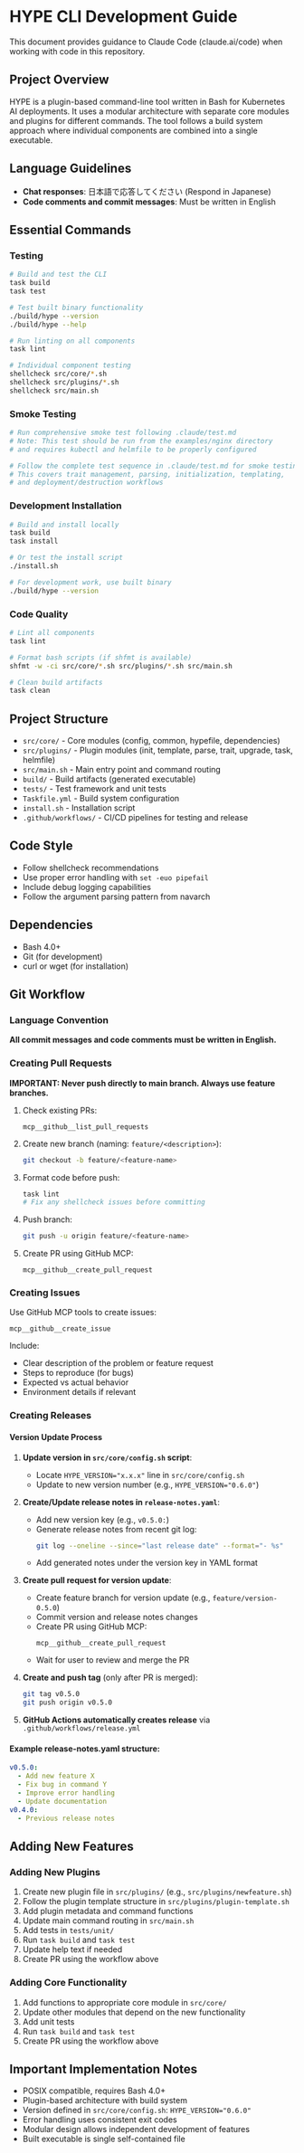 # HYPE CLI Development Guide

This document provides guidance to Claude Code (claude.ai/code) when working with code in this repository.

## Project Overview

HYPE is a plugin-based command-line tool written in Bash for Kubernetes AI deployments. It uses a modular architecture with separate core modules and plugins for different commands. The tool follows a build system approach where individual components are combined into a single executable.

## Language Guidelines
- **Chat responses**: 日本語で応答してください (Respond in Japanese)
- **Code comments and commit messages**: Must be written in English

## Essential Commands

### Testing
```bash
# Build and test the CLI
task build
task test

# Test built binary functionality
./build/hype --version
./build/hype --help

# Run linting on all components
task lint

# Individual component testing
shellcheck src/core/*.sh
shellcheck src/plugins/*.sh
shellcheck src/main.sh
```

### Smoke Testing
```bash
# Run comprehensive smoke test following .claude/test.md
# Note: This test should be run from the examples/nginx directory
# and requires kubectl and helmfile to be properly configured

# Follow the complete test sequence in .claude/test.md for smoke testing
# This covers trait management, parsing, initialization, templating,
# and deployment/destruction workflows
```

### Development Installation
```bash
# Build and install locally
task build
task install

# Or test the install script
./install.sh

# For development work, use built binary
./build/hype --version
```

### Code Quality
```bash
# Lint all components
task lint

# Format bash scripts (if shfmt is available)
shfmt -w -ci src/core/*.sh src/plugins/*.sh src/main.sh

# Clean build artifacts
task clean
```

## Project Structure

- `src/core/` - Core modules (config, common, hypefile, dependencies)
- `src/plugins/` - Plugin modules (init, template, parse, trait, upgrade, task, helmfile)
- `src/main.sh` - Main entry point and command routing
- `build/` - Build artifacts (generated executable)
- `tests/` - Test framework and unit tests
- `Taskfile.yml` - Build system configuration
- `install.sh` - Installation script
- `.github/workflows/` - CI/CD pipelines for testing and release

## Code Style

- Follow shellcheck recommendations
- Use proper error handling with `set -euo pipefail`
- Include debug logging capabilities
- Follow the argument parsing pattern from navarch

## Dependencies

- Bash 4.0+
- Git (for development)
- curl or wget (for installation)

## Git Workflow

### Language Convention
**All commit messages and code comments must be written in English.**

### Creating Pull Requests
**IMPORTANT: Never push directly to main branch. Always use feature branches.**

1. Check existing PRs:
   ```
   mcp__github__list_pull_requests
   ```

2. Create new branch (naming: `feature/<description>`):
   ```bash
   git checkout -b feature/<feature-name>
   ```

3. Format code before push:
   ```bash
   task lint
   # Fix any shellcheck issues before committing
   ```

4. Push branch:
   ```bash
   git push -u origin feature/<feature-name>
   ```

5. Create PR using GitHub MCP:
   ```
   mcp__github__create_pull_request
   ```

### Creating Issues
Use GitHub MCP tools to create issues:
```
mcp__github__create_issue
```

Include:
- Clear description of the problem or feature request
- Steps to reproduce (for bugs)
- Expected vs actual behavior
- Environment details if relevant

### Creating Releases

#### Version Update Process
1. **Update version in `src/core/config.sh` script**:
   - Locate `HYPE_VERSION="x.x.x"` line in `src/core/config.sh`
   - Update to new version number (e.g., `HYPE_VERSION="0.6.0"`)

2. **Create/Update release notes in `release-notes.yaml`**:
   - Add new version key (e.g., `v0.5.0:`)
   - Generate release notes from recent git log:
     ```bash
     git log --oneline --since="last release date" --format="- %s"
     ```
   - Add generated notes under the version key in YAML format

3. **Create pull request for version update**:
   - Create feature branch for version update (e.g., `feature/version-0.5.0`)
   - Commit version and release notes changes
   - Create PR using GitHub MCP:
     ```
     mcp__github__create_pull_request
     ```
   - Wait for user to review and merge the PR

4. **Create and push tag** (only after PR is merged):
   ```bash
   git tag v0.5.0
   git push origin v0.5.0
   ```

5. **GitHub Actions automatically creates release** via `.github/workflows/release.yml`

#### Example release-notes.yaml structure:
```yaml
v0.5.0:
  - Add new feature X
  - Fix bug in command Y  
  - Improve error handling
  - Update documentation
v0.4.0:
  - Previous release notes
```

## Adding New Features

### Adding New Plugins
1. Create new plugin file in `src/plugins/` (e.g., `src/plugins/newfeature.sh`)
2. Follow the plugin template structure in `src/plugins/plugin-template.sh`
3. Add plugin metadata and command functions
4. Update main command routing in `src/main.sh`
5. Add tests in `tests/unit/`
6. Run `task build` and `task test`
7. Update help text if needed
8. Create PR using the workflow above

### Adding Core Functionality
1. Add functions to appropriate core module in `src/core/`
2. Update other modules that depend on the new functionality
3. Add unit tests
4. Run `task build` and `task test`
5. Create PR using the workflow above

## Important Implementation Notes
- POSIX compatible, requires Bash 4.0+
- Plugin-based architecture with build system
- Version defined in `src/core/config.sh`: `HYPE_VERSION="0.6.0"`
- Error handling uses consistent exit codes
- Modular design allows independent development of features
- Built executable is single self-contained file